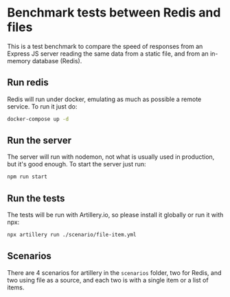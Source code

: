 # Benchmark tests between Redis and files

This is a test benchmark to compare the speed of responses from an Express JS server reading the same data from a static file, and from an in-memory database (Redis).

## Run redis

Redis will run under docker, emulating as much as possible a remote service. To run it just do:

```sh
docker-compose up -d
```

## Run the server

The server will run with nodemon, not what is usually used in production, but it's good enough.
To start the server just run:

```sh
npm run start
```

## Run the tests

The tests will be run with Artillery.io, so please install it globally or run it with npx:

```sh
npx artillery run ./scenario/file-item.yml
```

## Scenarios

There are 4 scenarios for artillery in the `scenarios` folder, two for Redis, and two using file as a source, and each two is with a single item or a list of items.